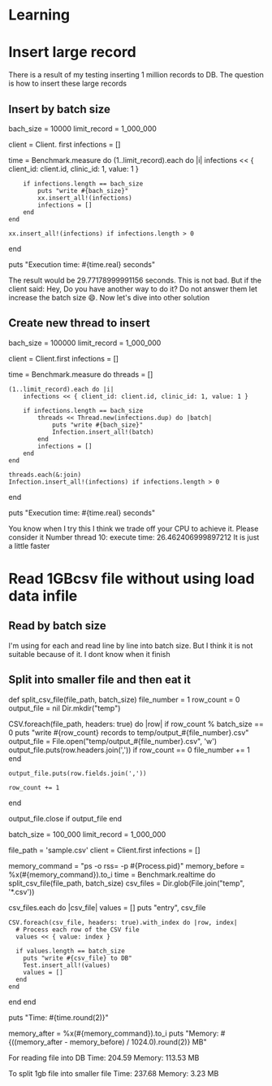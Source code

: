# Learning

<h1>Insert large record </h1>
There is a result of my testing inserting 1 million records to DB. The question is how to insert these large records
<h2>Insert by batch size</h2>

bach_size = 10000
limit_record = 1_000_000

client = Client. first
infections = []

time = Benchmark.measure do
    (1..limit_record).each do |i|
        infections << { client_id: client.id, clinic_id: 1, value: 1 }

        if infections.length == bach_size
            puts "write #{bach_size}"
            xx.insert_all!(infections)
            infections = []
        end
    end

    xx.insert_all!(infections) if infections.length > 0
end

puts "Execution time: #{time.real} seconds"

The result would be 29.77178999991156 seconds. This is not bad. But if the client said: Hey, Do you have another way to do it? Do not answer them let increase the batch size 😄.
Now let's dive into other solution

<h2>Create new thread to insert </h2>


bach_size = 100000
limit_record = 1_000_000


client = Client.first
infections = []

time = Benchmark.measure do
    threads = []

    (1..limit_record).each do |i|
        infections << { client_id: client.id, clinic_id: 1, value: 1 }

        if infections.length == bach_size
            threads << Thread.new(infections.dup) do |batch|
                puts "write #{bach_size}"
                Infection.insert_all!(batch)
            end
            infections = []
        end
    end

    threads.each(&:join)
    Infection.insert_all!(infections) if infections.length > 0
end

puts "Execution time: #{time.real} seconds"

You know when I try this I think we trade off your CPU to achieve it. Please consider it 
Number thread 10:
execute time: 26.462406999897212
It is just a little faster


<h1>Read 1GBcsv file without using load data infile </h1>

<h2>Read by batch size</h2>
I'm using for each and read line by line into batch size. But I think it is not suitable because of it. I dont know when it finish

<h2>Split into smaller file and then eat it</h2>


def split_csv_file(file_path, batch_size)
  file_number = 1
  row_count = 0
  output_file = nil
  Dir.mkdir("temp")

  CSV.foreach(file_path, headers: true) do |row|
    if row_count % batch_size == 0
      puts "write #{row_count} records to temp/output_#{file_number}.csv"
      output_file = File.open("temp/output_#{file_number}.csv", 'w')
      output_file.puts(row.headers.join(',')) if row_count == 0
      file_number += 1
    end

    output_file.puts(row.fields.join(','))

    row_count += 1
  end

  output_file.close if output_file
end

batch_size = 100_000
limit_record = 1_000_000

file_path = 'sample.csv'
client = Client.first
infections = []

memory_command = "ps -o rss= -p #{Process.pid}"
memory_before = %x(#{memory_command}).to_i
time = Benchmark.realtime do
  split_csv_file(file_path, batch_size)
  csv_files = Dir.glob(File.join("temp", '*.csv'))

  csv_files.each do |csv_file|
    values = []
    puts "entry", csv_file

    CSV.foreach(csv_file, headers: true).with_index do |row, index|
      # Process each row of the CSV file
      values << { value: index }

      if values.length == batch_size
        puts "write #{csv_file} to DB"
        Test.insert_all!(values)
        values = []
      end
    end
  end
end

puts "Time: #{time.round(2)}"

memory_after = %x(#{memory_command}).to_i
puts "Memory: #{((memory_after - memory_before) / 1024.0).round(2)} MB"

For reading file into DB
Time: 204.59
Memory: 113.53 MB

To split 1gb file into smaller file
Time: 237.68
Memory: 3.23 MB




